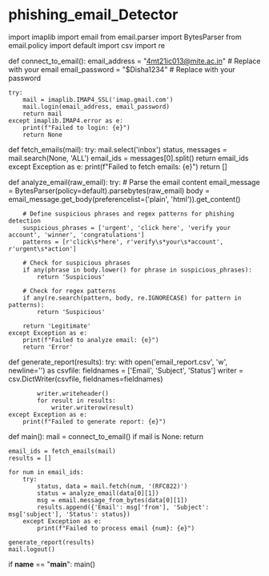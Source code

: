 # phishing_email_Detector
import imaplib
import email
from email.parser import BytesParser
from email.policy import default
import csv
import re

def connect_to_email():
    email_address = "4mt21ic013@mite.ac.in"  # Replace with your email
    email_password = "$Disha1234"        # Replace with your password
    
    try:
        mail = imaplib.IMAP4_SSL('imap.gmail.com')
        mail.login(email_address, email_password)
        return mail
    except imaplib.IMAP4.error as e:
        print(f"Failed to login: {e}")
        return None

def fetch_emails(mail):
    try:
        mail.select('inbox')
        status, messages = mail.search(None, 'ALL')
        email_ids = messages[0].split()
        return email_ids
    except Exception as e:
        print(f"Failed to fetch emails: {e}")
        return []

def analyze_email(raw_email):
    try:
        # Parse the email content
        email_message = BytesParser(policy=default).parsebytes(raw_email)
        body = email_message.get_body(preferencelist=('plain', 'html')).get_content()
        
        # Define suspicious phrases and regex patterns for phishing detection
        suspicious_phrases = ['urgent', 'click here', 'verify your account', 'winner', 'congratulations']
        patterns = [r'click\s*here', r'verify\s*your\s*account', r'urgent\s*action']
        
        # Check for suspicious phrases
        if any(phrase in body.lower() for phrase in suspicious_phrases):
            return 'Suspicious'
        
        # Check for regex patterns
        if any(re.search(pattern, body, re.IGNORECASE) for pattern in patterns):
            return 'Suspicious'
        
        return 'Legitimate'
    except Exception as e:
        print(f"Failed to analyze email: {e}")
        return 'Error'

def generate_report(results):
    try:
        with open('email_report.csv', 'w', newline='') as csvfile:
            fieldnames = ['Email', 'Subject', 'Status']
            writer = csv.DictWriter(csvfile, fieldnames=fieldnames)
            
            writer.writeheader()
            for result in results:
                writer.writerow(result)
    except Exception as e:
        print(f"Failed to generate report: {e}")

def main():
    mail = connect_to_email()
    if mail is None:
        return
    
    email_ids = fetch_emails(mail)
    results = []

    for num in email_ids:
        try:
            status, data = mail.fetch(num, '(RFC822)')
            status = analyze_email(data[0][1])
            msg = email.message_from_bytes(data[0][1])
            results.append({'Email': msg['from'], 'Subject': msg['subject'], 'Status': status})
        except Exception as e:
            print(f"Failed to process email {num}: {e}")

    generate_report(results)
    mail.logout()

if __name__ == "__main__":
    main()
